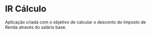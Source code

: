 # IR Cálculo
 Aplicação criada com o objetivo de calcular o desconto do Imposto de Renda através do salário base.

